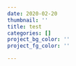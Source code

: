 ```yaml
---
date: 2020-02-20
thumbnail: ''
title: test
categories: []
project_bg_color: ''
project_fg_color: ''

---
```

